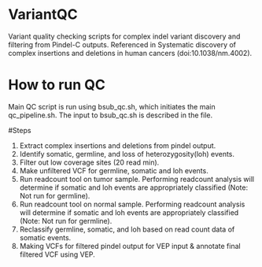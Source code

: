 # VariantQC
Variant quality checking scripts for complex indel variant discovery and filtering from Pindel-C outputs. Referenced in Systematic discovery of complex insertions and deletions in human cancers (doi:10.1038/nm.4002).

# How to run QC
Main QC script is run using bsub_qc.sh, which initiates the main qc_pipeline.sh. The input to bsub_qc.sh is described in the file.

#Steps
1. Extract complex insertions and deletions from pindel output. 	
2. Identify somatic, germline, and loss of heterozygosity(loh) events.
3. Filter out low coverage sites (20 read min).
4. Make unfiltered VCF for germline, somatic and loh events.
5. Run readcount tool on tumor sample. Performing readcount analysis will determine if somatic and loh events are appropriately classified (Note: Not run for germline). 
6. Run readcount tool on normal sample. Performing readcount analysis will determine if somatic and loh events are appropriately classified (Note: Not run for germline).
7. Reclassify germline, somatic, and loh based on read count data of somatic events.  
8. Making VCFs for filtered pindel output for VEP input & annotate final filtered VCF using VEP.


